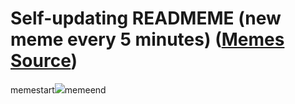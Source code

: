 # Self-updating READMEME (new meme every 5 minutes) ([Memes Source](https://bramses.notion.site/a49c1e962b7646879176ac3b327b6533?v=4d1eda54b170483cb03a40f257231764))

memestart![](https://www.notion.so/image/https%3A%2F%2Fs3-us-west-2.amazonaws.com%2Fsecure.notion-static.com%2Fe765d71b-aee8-4c1d-9254-18aa9e4f16bf%2FC3068AFE-C04E-45DE-B799-00DAD042006D.jpeg?table=block&id=939200f2-cd0b-409f-b312-2a7d5417913b&cache=v2)memeend
